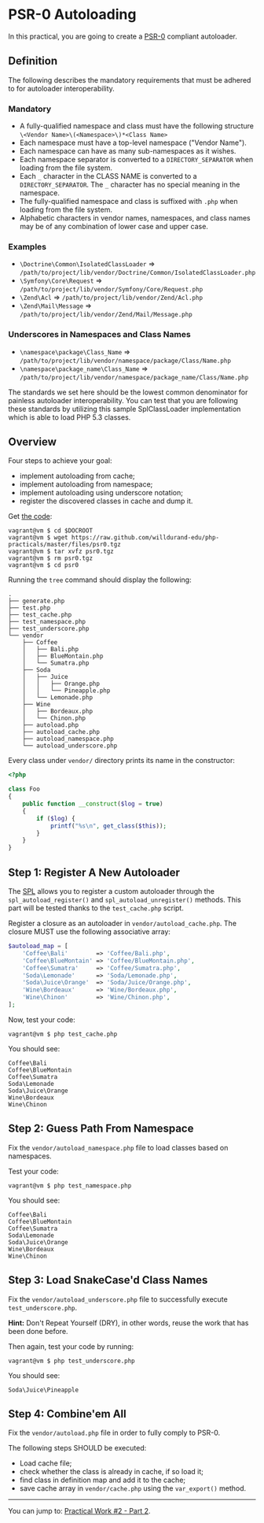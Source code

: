 PSR-0 Autoloading
=================

In this practical, you are going to create a
[PSR-0](https://github.com/php-fig/fig-standards/blob/master/accepted/PSR-0.md)
compliant autoloader.


Definition
----------

The following describes the mandatory requirements that must be adhered to for
autoloader interoperability.

### Mandatory

* A fully-qualified namespace and class must have the following
  structure `\<Vendor Name>\(<Namespace>\)*<Class Name>`
* Each namespace must have a top-level namespace ("Vendor Name").
* Each namespace can have as many sub-namespaces as it wishes.
* Each namespace separator is converted to a `DIRECTORY_SEPARATOR` when
  loading from the file system.
* Each `_` character in the CLASS NAME is converted to a
  `DIRECTORY_SEPARATOR`. The `_` character has no special meaning in the
  namespace.
* The fully-qualified namespace and class is suffixed with `.php` when
  loading from the file system.
* Alphabetic characters in vendor names, namespaces, and class names may
  be of any combination of lower case and upper case.

### Examples

* `\Doctrine\Common\IsolatedClassLoader` => `/path/to/project/lib/vendor/Doctrine/Common/IsolatedClassLoader.php`
* `\Symfony\Core\Request` => `/path/to/project/lib/vendor/Symfony/Core/Request.php`
* `\Zend\Acl` => `/path/to/project/lib/vendor/Zend/Acl.php`
* `\Zend\Mail\Message` => `/path/to/project/lib/vendor/Zend/Mail/Message.php`

### Underscores in Namespaces and Class Names

* `\namespace\package\Class_Name` => `/path/to/project/lib/vendor/namespace/package/Class/Name.php`
* `\namespace\package_name\Class_Name` => `/path/to/project/lib/vendor/namespace/package_name/Class/Name.php`

The standards we set here should be the lowest common denominator for
painless autoloader interoperability. You can test that you are
following these standards by utilizing this sample SplClassLoader
implementation which is able to load PHP 5.3 classes.


Overview
--------

Four steps to achieve your goal:

* implement autoloading from cache;
* implement autoloading from namespace;
* implement autoloading using underscore notation;
* register the discovered classes in cache and dump it.

Get [the
code](https://raw.github.com/willdurand-edu/php-practicals/master/files/psr0.tgz):

    vagrant@vm $ cd $DOCROOT
    vagrant@vm $ wget https://raw.github.com/willdurand-edu/php-practicals/master/files/psr0.tgz
    vagrant@vm $ tar xvfz psr0.tgz
    vagrant@vm $ rm psr0.tgz
    vagrant@vm $ cd psr0

Running the `tree` command should display the following:

    .
    ├── generate.php
    ├── test.php
    ├── test_cache.php
    ├── test_namespace.php
    ├── test_underscore.php
    └── vendor
        ├── Coffee
        │   ├── Bali.php
        │   ├── BlueMontain.php
        │   └── Sumatra.php
        ├── Soda
        │   ├── Juice
        │   │   ├── Orange.php
        │   │   └── Pineapple.php
        │   └── Lemonade.php
        ├── Wine
        │   ├── Bordeaux.php
        │   └── Chinon.php
        ├── autoload.php
        ├── autoload_cache.php
        ├── autoload_namespace.php
        └── autoload_underscore.php

Every class under `vendor/` directory prints its name in the constructor:

``` php
<?php

class Foo
{
    public function __construct($log = true)
    {
        if ($log) {
            printf("%s\n", get_class($this));
        }
    }
}
```


Step 1: Register A New Autoloader
---------------------------------

The [SPL](http://php.net/spl) allows you to register a custom autoloader through
the `spl_autoload_register()` and `spl_autoload_unregister()` methods.
This part will be tested thanks to the `test_cache.php` script.

Register a closure as an autoloader in `vendor/autoload_cache.php`.
The closure MUST use the following associative array:

``` php
$autoload_map = [
    'Coffee\Bali'        => 'Coffee/Bali.php',
    'Coffee\BlueMontain' => 'Coffee/BlueMontain.php',
    'Coffee\Sumatra'     => 'Coffee/Sumatra.php',
    'Soda\Lemonade'      => 'Soda/Lemonade.php',
    'Soda\Juice\Orange'  => 'Soda/Juice/Orange.php',
    'Wine\Bordeaux'      => 'Wine/Bordeaux.php',
    'Wine\Chinon'        => 'Wine/Chinon.php',
];
```

Now, test your code:

    vagrant@vm $ php test_cache.php

You should see:

    Coffee\Bali
    Coffee\BlueMontain
    Coffee\Sumatra
    Soda\Lemonade
    Soda\Juice\Orange
    Wine\Bordeaux
    Wine\Chinon



Step 2: Guess Path From Namespace
---------------------------------

Fix the `vendor/autoload_namespace.php` file to load classes based on namespaces.

Test your code:

    vagrant@vm $ php test_namespace.php

You should see:

    Coffee\Bali
    Coffee\BlueMontain
    Coffee\Sumatra
    Soda\Lemonade
    Soda\Juice\Orange
    Wine\Bordeaux
    Wine\Chinon


Step 3: Load SnakeCase'd Class Names
------------------------------------

Fix the `vendor/autoload_underscore.php` file to successfully execute
`test_underscore.php`.

**Hint:** Don't Repeat Yourself (DRY), in other words, reuse the work that has
been done before.

Then again, test your code by running:

    vagrant@vm $ php test_underscore.php

You should see:

    Soda\Juice\Pineapple


Step 4: Combine'em All
----------------------

Fix the `vendor/autoload.php` file in order to fully comply to PSR-0.

The following steps SHOULD be executed:

* Load cache file;
* check whether the class is already in cache, if so load it;
* find class in definition map and add it to the cache;
* save cache array in `vendor/cache.php` using the `var_export()` method.

---

You can jump to: [Practical Work #2 - Part 2](2-2.md).
